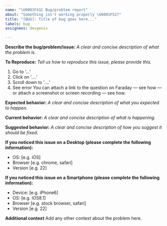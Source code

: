 ```yaml
---
name: "\U0001F41C Bug/problem report"
about: "Something isn't working properly \U0001F527"
title: "[BUG]: Title of bug goes here..."
labels: bug
assignees: devgenix

---
```


**Describe the bug/problem/issue:**
_A clear and concise description of what the problem is._

**To Reproduce:**
_Tell us how to reproduce this issue, please provide this._
1. Go to '...'
2. Click on '....'
3. Scroll down to '....'
4. See error
You can attach a link to the question on Faraday — see how — or attach a screenshot or screen recording — see how.

**Expected behavior:**
_A clear and concise description of what you expected to happen._

**Current behavior:**
_A clear and concise description of what is happening._

**Suggested behavior:**
_A clear and concise description of how you suggest it should be fixed._

**If you noticed this issue on a Desktop (please complete the following information):**
 - OS: [e.g. iOS]
 - Browser [e.g. chrome, safari]
 - Version [e.g. 22]

**If you noticed this issue on a Smartphone (please complete the following information):**
 - Device: [e.g. iPhone6]
 - OS: [e.g. iOS8.1]
 - Browser [e.g. stock browser, safari]
 - Version [e.g. 22]

**Additional context**
Add any other context about the problem here.
